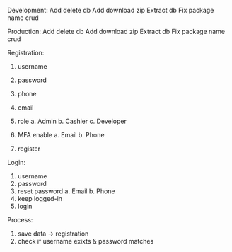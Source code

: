 Development:
Add delete db
Add download zip
Extract db
Fix package name crud

Production:
Add delete db
Add download zip
Extract db
Fix package name crud

Registration:

1. username
2. password
3. phone
4. email
5. role
   a. Admin
   b. Cashier
   c. Developer

6. MFA enable
   a. Email
   b. Phone
7. register

Login:

1. username
2. password
3. reset password
   a. Email
   b. Phone
4. keep logged-in
5. login

Process:

1. save data -> registration
2. check if username exixts & password matches
